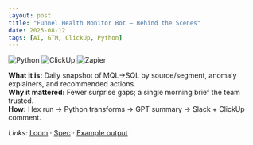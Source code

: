 ```yaml
---
layout: post
title: "Funnel Health Monitor Bot — Behind the Scenes"
date: 2025-08-12
tags: [AI, GTM, ClickUp, Python]
---
```


![Python](https://img.shields.io/badge/Python-3776AB?style=for-the-badge&logo=python&logoColor=white)
![ClickUp](https://img.shields.io/badge/ClickUp-7B68EE?style=for-the-badge&logo=clickup&logoColor=white)
![Zapier](https://img.shields.io/badge/Zapier-FF4F00?style=for-the-badge&logo=zapier&logoColor=white)

**What it is:** Daily snapshot of MQL→SQL by source/segment, anomaly explainers, and recommended actions.  
**Why it mattered:** Fewer surprise gaps; a single morning brief the team trusted.  
**How:** Hex run → Python transforms → GPT summary → Slack + ClickUp comment.

*Links:* [Loom](#) · [Spec](#) · [Example output](#)
